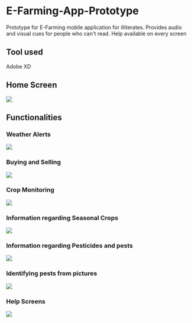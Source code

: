 # E-Farming-App-Prototype

Prototype for E-Farming mobile application for illiterates. 
Provides audio and visual cues for people who can't read.
Help available on every screen 

## Tool used
Adobe XD

## Home Screen

![](https://github.com/samrafakhar/E-Farming-App-Prototype/blob/main/screenshots/Home.PNG)

## Functionalities

### Weather Alerts

![](https://github.com/samrafakhar/E-Farming-App-Prototype/blob/main/screenshots/1.PNG)

### Buying and Selling

![](https://github.com/samrafakhar/E-Farming-App-Prototype/blob/main/screenshots/buying%20and%20selling.PNG)

### Crop Monitoring

![](https://github.com/samrafakhar/E-Farming-App-Prototype/blob/main/screenshots/crop%20monitoring.PNG)

### Information regarding Seasonal Crops

![](https://github.com/samrafakhar/E-Farming-App-Prototype/blob/main/screenshots/crops.PNG)

### Information regarding Pesticides and pests

![](https://github.com/samrafakhar/E-Farming-App-Prototype/blob/main/screenshots/information.PNG)

### Identifying pests from pictures

![](https://github.com/samrafakhar/E-Farming-App-Prototype/blob/main/screenshots/pest%20%20identification.PNG)

### Help Screens

![](https://github.com/samrafakhar/E-Farming-App-Prototype/blob/main/screenshots/Help.PNG)



